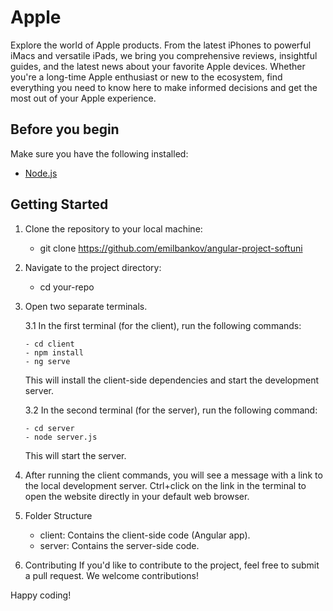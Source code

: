 # Apple

Explore the world of Apple products. From the latest iPhones to powerful iMacs and versatile iPads, we bring you comprehensive reviews, insightful guides, and the latest news about your favorite Apple devices. Whether you're a long-time Apple enthusiast or new to the ecosystem, find everything you need to know here to make informed decisions and get the most out of your Apple experience.

## Before you begin

Make sure you have the following installed:

- [Node.js](https://nodejs.org/)

## Getting Started

1. Clone the repository to your local machine:

   - git clone https://github.com/emilbankov/angular-project-softuni

2. Navigate to the project directory:

   - cd your-repo

3. Open two separate terminals.

   3.1 In the first terminal (for the client), run the following commands:

       - cd client
       - npm install
       - ng serve

     This will install the client-side dependencies and start the development server.

   3.2 In the second terminal (for the server), run the following command:

       - cd server
       - node server.js

     This will start the server.

4. After running the client commands, you will see a message with a link to the local development server. Ctrl+click on the link in the terminal to open the website directly in your default web browser.

5. Folder Structure
   - client: Contains the client-side code (Angular app).
   - server: Contains the server-side code.

6. Contributing
If you'd like to contribute to the project, feel free to submit a pull request. We welcome contributions!

Happy coding!
